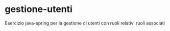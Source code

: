 # gestione-utenti
Esercizio java-spring per la gestione di utenti con ruoli relativi ruoli associati

